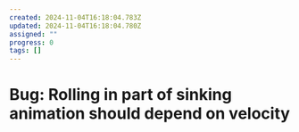 ```yaml
---
created: 2024-11-04T16:18:04.783Z
updated: 2024-11-04T16:18:04.780Z
assigned: ""
progress: 0
tags: []
---
```


# Bug: Rolling in part of sinking animation should depend on velocity
